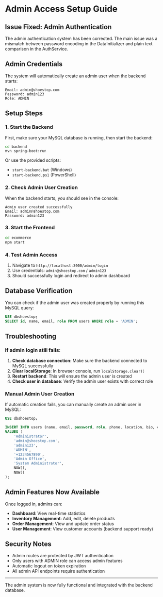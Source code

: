 # Admin Access Setup Guide

## Issue Fixed: Admin Authentication

The admin authentication system has been corrected. The main issue was a mismatch between password encoding in the DataInitializer and plain text comparison in the AuthService.

## Admin Credentials

The system will automatically create an admin user when the backend starts:

```
Email: admin@shoestop.com
Password: admin123
Role: ADMIN
```

## Setup Steps

### 1. Start the Backend

First, make sure your MySQL database is running, then start the backend:

```bash
cd backend
mvn spring-boot:run
```

Or use the provided scripts:
- `start-backend.bat` (Windows)
- `start-backend.ps1` (PowerShell)

### 2. Check Admin User Creation

When the backend starts, you should see in the console:
```
Admin user created successfully
Email: admin@shoestop.com
Password: admin123
```

### 3. Start the Frontend

```bash
cd ecommerce
npm start
```

### 4. Test Admin Access

1. Navigate to `http://localhost:3000/admin/login`
2. Use credentials: `admin@shoestop.com` / `admin123`
3. Should successfully login and redirect to admin dashboard

## Database Verification

You can check if the admin user was created properly by running this MySQL query:

```sql
USE dbshoestop;
SELECT id, name, email, role FROM users WHERE role = 'ADMIN';
```

## Troubleshooting

### If admin login still fails:

1. **Check database connection**: Make sure the backend connected to MySQL successfully
2. **Clear localStorage**: In browser console, run `localStorage.clear()`
3. **Restart backend**: This will ensure the admin user is created
4. **Check user in database**: Verify the admin user exists with correct role

### Manual Admin User Creation

If automatic creation fails, you can manually create an admin user in MySQL:

```sql
USE dbshoestop;

INSERT INTO users (name, email, password, role, phone, location, bio, created_at, updated_at) 
VALUES (
    'Administrator', 
    'admin@shoestop.com', 
    'admin123', 
    'ADMIN', 
    '+1234567890', 
    'Admin Office', 
    'System Administrator', 
    NOW(), 
    NOW()
);
```

## Admin Features Now Available

Once logged in, admins can:

- **Dashboard**: View real-time statistics
- **Inventory Management**: Add, edit, delete products
- **Order Management**: View and update order status
- **User Management**: View customer accounts (backend support ready)

## Security Notes

- Admin routes are protected by JWT authentication
- Only users with ADMIN role can access admin features
- Automatic logout on token expiration
- All admin API endpoints require authentication

---

The admin system is now fully functional and integrated with the backend database.
